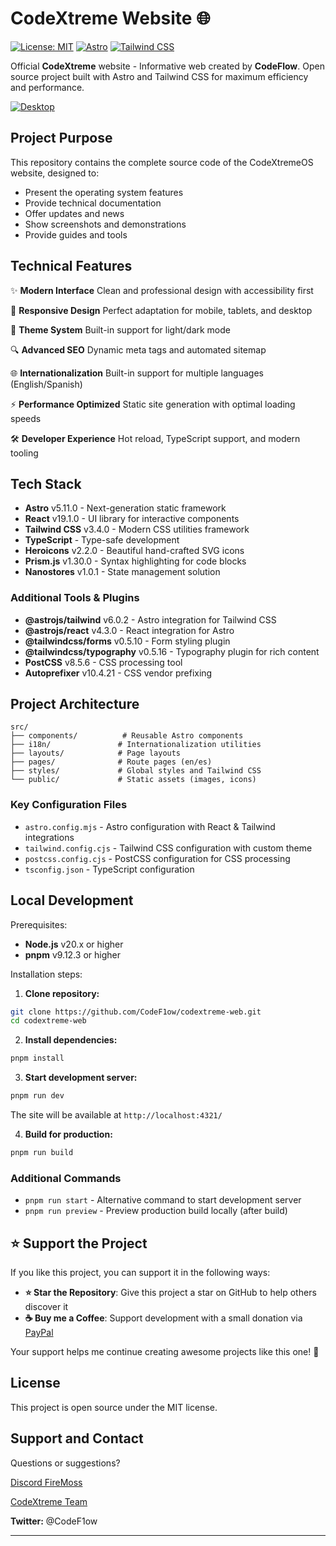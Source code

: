 # CodeXtreme Website 🌐

[![License: MIT](https://img.shields.io/badge/License-MIT-blue.svg)](https://opensource.org/licenses/MIT)
[![Astro](https://img.shields.io/badge/-Astro-FF5D01?logo=astro&logoColor=white)](https://astro.build)
[![Tailwind CSS](https://img.shields.io/badge/-Tailwind_CSS-38B2AC?logo=tailwind-css&logoColor=white)](https://tailwindcss.com)

Official **CodeXtreme** website - Informative web created by **CodeFlow**. Open source project built with Astro and Tailwind CSS for maximum efficiency and performance.

[![Desktop](https://i.imgur.com/SJDw4y1.png)](https://www.codextreme.me)

## Project Purpose

This repository contains the complete source code of the CodeXtremeOS website, designed to:

- Present the operating system features
- Provide technical documentation
- Offer updates and news
- Show screenshots and demonstrations
- Provide guides and tools

## Technical Features

✨ **Modern Interface**
Clean and professional design with accessibility first

📱 **Responsive Design**
Perfect adaptation for mobile, tablets, and desktop

🎨 **Theme System**
Built-in support for light/dark mode

🔍 **Advanced SEO**
Dynamic meta tags and automated sitemap

🌐 **Internationalization**
Built-in support for multiple languages (English/Spanish)

⚡ **Performance Optimized**
Static site generation with optimal loading speeds

🛠️ **Developer Experience**
Hot reload, TypeScript support, and modern tooling

## Tech Stack

- **Astro** v5.11.0 - Next-generation static framework
- **React** v19.1.0 - UI library for interactive components
- **Tailwind CSS** v3.4.0 - Modern CSS utilities framework
- **TypeScript** - Type-safe development
- **Heroicons** v2.2.0 - Beautiful hand-crafted SVG icons
- **Prism.js** v1.30.0 - Syntax highlighting for code blocks
- **Nanostores** v1.0.1 - State management solution

### Additional Tools & Plugins

- **@astrojs/tailwind** v6.0.2 - Astro integration for Tailwind CSS
- **@astrojs/react** v4.3.0 - React integration for Astro
- **@tailwindcss/forms** v0.5.10 - Form styling plugin
- **@tailwindcss/typography** v0.5.16 - Typography plugin for rich content
- **PostCSS** v8.5.6 - CSS processing tool
- **Autoprefixer** v10.4.21 - CSS vendor prefixing

## Project Architecture

```
src/
├── components/          # Reusable Astro components
├── i18n/               # Internationalization utilities
├── layouts/            # Page layouts
├── pages/              # Route pages (en/es)
├── styles/             # Global styles and Tailwind CSS
└── public/             # Static assets (images, icons)
```

### Key Configuration Files

- `astro.config.mjs` - Astro configuration with React & Tailwind integrations
- `tailwind.config.cjs` - Tailwind CSS configuration with custom theme
- `postcss.config.cjs` - PostCSS configuration for CSS processing
- `tsconfig.json` - TypeScript configuration

## Local Development

Prerequisites:
- **Node.js** v20.x or higher
- **pnpm** v9.12.3 or higher

Installation steps:

1. **Clone repository:**
```bash
git clone https://github.com/CodeF1ow/codextreme-web.git
cd codextreme-web
```

2. **Install dependencies:**
```bash
pnpm install
```

3. **Start development server:**
```bash
pnpm run dev
```
The site will be available at `http://localhost:4321/`

4. **Build for production:**
```bash
pnpm run build
```

### Additional Commands

- `pnpm run start` - Alternative command to start development server
- `pnpm run preview` - Preview production build locally (after build)

## ⭐ Support the Project

If you like this project, you can support it in the following ways:

- **⭐ Star the Repository**: Give this project a star on GitHub to help others discover it
- **☕ Buy me a Coffee**: Support development with a small donation via [PayPal](https://paypal.me/botarctic)

Your support helps me continue creating awesome projects like this one! 🚀

## License
This project is open source under the MIT license.

## Support and Contact
Questions or suggestions?

[Discord FireMoss](https://discord.gg/6weESehnXA)

[CodeXtreme Team](contact@kiridev.me)

**Twitter:** @CodeF1ow

---
